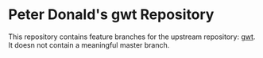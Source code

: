 # Peter Donald's gwt Repository

This repository contains feature branches for the upstream repository: [gwt](https://github.com/gwtproject/gwt).
It doesn not contain a meaningful master branch.
